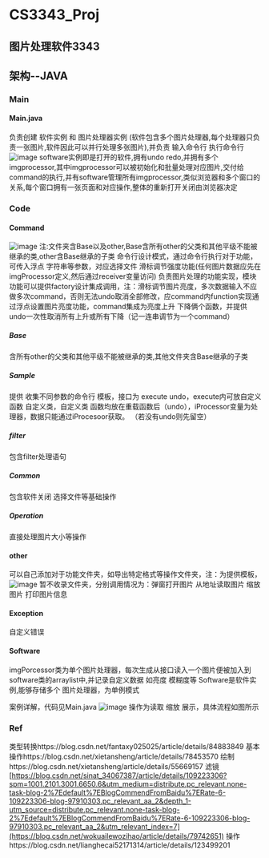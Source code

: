 # CS3343_Proj 

## 图片处理软件3343

## 架构--JAVA

### Main

#### Main.java
负责创建 软件实例 和 图片处理器实例 (软件包含多个图片处理器,每个处理器只负责一张图片,软件因此可以并行处理多张图片),并负责 输入命令行 执行命令行
![image](https://user-images.githubusercontent.com/113168400/191910413-0e566285-c818-4af7-8aa6-8b2b4be13cd7.png)
software实例即是打开的软件,拥有undo redo,并拥有多个imgprocessor,其中imgprocessor可以被初始化和批量处理对应图片,交付给command的执行,并有software管理所有imgprocessor,类似浏览器和多个窗口的关系,每个窗口拥有一张页面和对应操作,整体的重新打开关闭由浏览器决定

### Code
#### Command
![image](https://user-images.githubusercontent.com/113168400/190560887-b5bddddf-e203-4fe6-87b0-98d16e38ea05.png)
注:文件夹含Base以及other,Base含所有other的父类和其他平级不能被继承的类,other含Base继承的子类
命令行设计模式，通过命令行执行对于功能，可传入浮点 字符串等参数，对应选择文件 滑标调节强度功能(任何图片数据应先在imgProcessor定义,然后通过receiver变量访问)
负责图片处理的功能实现，模块功能可以提供factory设计集成调用，注：滑标调节图片亮度，多次数据输入不应做多次command，否则无法undo取消全部修改，应command内function实现通过浮点设置图片亮度功能，command集成为亮度上升 下降俩个函数，并提供undo一次性取消所有上升或所有下降（记一连串调节为一个command）
##### Base
含所有other的父类和其他平级不能被继承的类,其他文件夹含Base继承的子类
##### Sample
提供 收集不同参数的命令行 模板，接口为 execute undo，execute内可放自定义函数 自定义类，自定义类 函数均放在重载函数后（undo），iProcessor变量为处理器，数据只能通过iProcesoor获取。 （若没有undo则先留空）
##### filter 
包含filter处理语句
##### Common
包含软件关闭 选择文件等基础操作
##### Operation
直接处理图片大小等操作
#### other
可以自己添加对于功能文件夹，如导出特定格式等操作文件夹，注：为提供模板，![image](https://user-images.githubusercontent.com/113168400/192139311-83fd2fbe-e3b2-4402-bcb4-ecf400213c4d.png)
暂不收录文件夹，分别调用情况为：弹窗打开图片 从地址读取图片 缩放图片 打印图片信息


#### Exception
自定义错误

#### Software
imgPorcessor类为单个图片处理器，每次生成从接口读入一个图片便被加入到software类的arraylist中,并记录自定义数据 如亮度 模糊度等
Software是软件实例,能够存储多个 图片处理器，为单例模式

案例详解，代码见Main.java
![image](https://user-images.githubusercontent.com/113168400/192139421-a2430328-af36-4080-b544-5b13238c000b.png)
操作为读取 缩放 展示，具体流程如图所示


### Ref
类型转换https://blog.csdn.net/fantaxy025025/article/details/84883849
基本操作https://blog.csdn.net/xietansheng/article/details/78453570
绘制https://blog.csdn.net/xietansheng/article/details/55669157
滤镜[https://blog.csdn.net/sinat_34067387/article/details/109223306?spm=1001.2101.3001.6650.6&utm_medium=distribute.pc_relevant.none-task-blog-2%7Edefault%7EBlogCommendFromBaidu%7ERate-6-109223306-blog-97910303.pc_relevant_aa_2&depth_1-utm_source=distribute.pc_relevant.none-task-blog-2%7Edefault%7EBlogCommendFromBaidu%7ERate-6-109223306-blog-97910303.pc_relevant_aa_2&utm_relevant_index=7](https://blog.csdn.net/wokuailewozihao/article/details/79742651)
操作https://blog.csdn.net/lianghecai52171314/article/details/123499201
